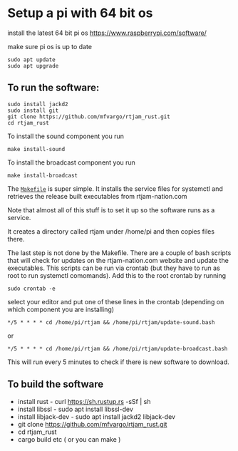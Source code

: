 # Setup a pi with 64 bit os

install the latest 64 bit pi os https://www.raspberrypi.com/software/

make sure pi os is up to date

```
sudo apt update
sudo apt upgrade
```

## To run the software:

```
sudo install jackd2
sudo install git
git clone https://github.com/mfvargo/rtjam_rust.git
cd rtjam_rust
```

To install the sound component you run

```
make install-sound
```

To install the broadcast component you run

```
make install-broadcast
```

The [`Makefile`](/Makefile) is super simple. It installs the service files
for systemctl and retrieves the release built executables from rtjam-nation.com

Note that almost all of this stuff is to set it up so the software runs as a service.

It creates a directory called rtjam under /home/pi and then copies files there.

The last step is not done by the Makefile. There are a couple of bash scripts that
will check for updates on the rtjam-nation.com website and update the executables.
This scripts can be run via crontab (but they have to run as root to run systemctl
comomands). Add this to the root crontab by running

```
sudo crontab -e
```

select your editor and put one of these lines in the crontab (depending on which component you are installing)

```
*/5 * * * * cd /home/pi/rtjam && /home/pi/rtjam/update-sound.bash
```

or

```
*/5 * * * * cd /home/pi/rtjam && /home/pi/rtjam/update-broadcast.bash
```

This will run every 5 minutes to check if there is new software to download.

## To build the software

- install rust - curl https://sh.rustup.rs -sSf | sh
- install libssl - sudo apt install libssl-dev
- install libjack-dev - sudo apt install jackd2 libjack-dev
- git clone https://github.com/mfvargo/rtjam_rust.git
- cd rtjam_rust
- cargo build etc ( or you can make )
